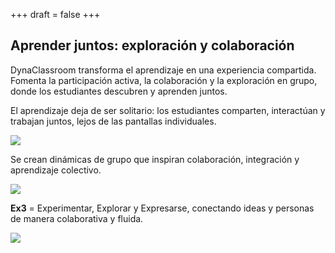 +++
draft = false
+++

<div class="gallery">
  <div class="animate-element colums-3">
    <h2>Aprender juntos: exploración y colaboración</h2>
    <p>DynaClassroom transforma el aprendizaje en una experiencia compartida. Fomenta la participación activa, la colaboración y la exploración en grupo, donde los estudiantes descubren y aprenden juntos.</p>
  </div>
  <div class=" animate-element ">
    <p class="caption">El aprendizaje deja de ser solitario: los estudiantes comparten, interactúan y trabajan juntos, lejos de las pantallas individuales.</p>
    <span class="no-sign"></span>
    <img src="img/index-13.jpg" />
  </div>
  <div class=" animate-element colums-2">
    <p class="caption">Se crean dinámicas de grupo que inspiran colaboración, integración y aprendizaje colectivo.</p>
    <img src="img/index-17.jpg" />
  </div>
  <div class="animate-element colums-2">
    <p class="caption"><strong>Ex<span class="super">3</span></strong> = Experimentar, Explorar y Expresarse, conectando ideas y personas de manera colaborativa y fluida.</p>
    <img src="img/index-welcome.jpg" />
  </div>
</div>
